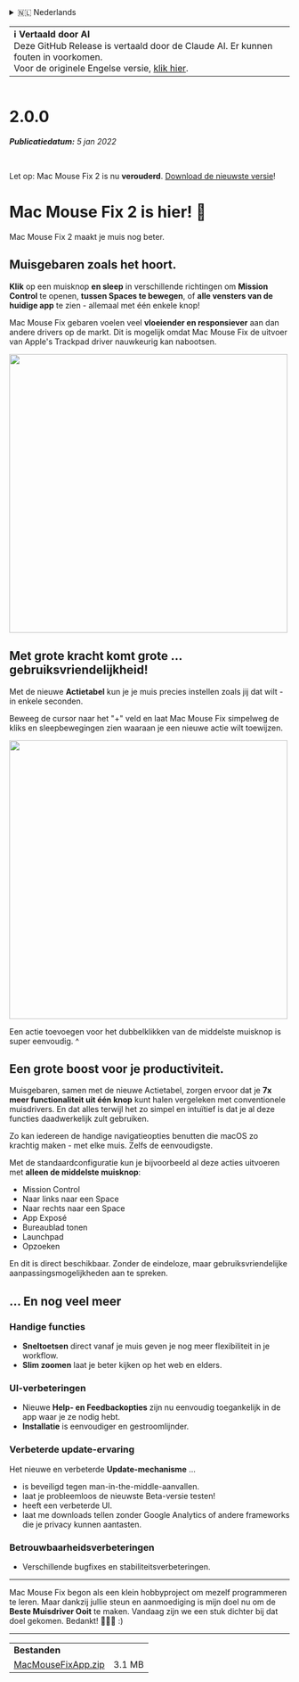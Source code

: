 <details>
<summary>🇳🇱 Nederlands</summary>

[🇬🇧 English (GitHub Release)](https://github.com/noah-nuebling/mac-mouse-fix/releases/tag/2.0.0)\
[🇦🇩 Català](https://redirect.macmousefix.com/?target=mmf-release&tag=2.0.0&locale=ca)\
[🇩🇪 Deutsch](https://redirect.macmousefix.com/?target=mmf-release&tag=2.0.0&locale=de)\
[🇪🇸 Español](https://redirect.macmousefix.com/?target=mmf-release&tag=2.0.0&locale=es)\
[🇫🇷 Français](https://redirect.macmousefix.com/?target=mmf-release&tag=2.0.0&locale=fr)\
[🇮🇩 Indonesia](https://redirect.macmousefix.com/?target=mmf-release&tag=2.0.0&locale=id)\
[🇮🇹 Italiano](https://redirect.macmousefix.com/?target=mmf-release&tag=2.0.0&locale=it)\
[🇭🇺 Magyar](https://redirect.macmousefix.com/?target=mmf-release&tag=2.0.0&locale=hu)\
**🇳🇱 Nederlands**\
[🇵🇱 Polski](https://redirect.macmousefix.com/?target=mmf-release&tag=2.0.0&locale=pl)\
[🇧🇷 Português (Brasil)](https://redirect.macmousefix.com/?target=mmf-release&tag=2.0.0&locale=pt-BR)\
[🇵🇹 Português (Portugal)](https://redirect.macmousefix.com/?target=mmf-release&tag=2.0.0&locale=pt-PT)\
[🇷🇴 Română](https://redirect.macmousefix.com/?target=mmf-release&tag=2.0.0&locale=ro)\
[🇸🇪 Svenska](https://redirect.macmousefix.com/?target=mmf-release&tag=2.0.0&locale=sv)\
[🇻🇳 Tiếng Việt](https://redirect.macmousefix.com/?target=mmf-release&tag=2.0.0&locale=vi)\
[🇹🇷 Türkçe](https://redirect.macmousefix.com/?target=mmf-release&tag=2.0.0&locale=tr)\
[🇨🇿 Čeština](https://redirect.macmousefix.com/?target=mmf-release&tag=2.0.0&locale=cs)\
[🇬🇷 Ελληνικά](https://redirect.macmousefix.com/?target=mmf-release&tag=2.0.0&locale=el)\
[🇷🇺 Русский](https://redirect.macmousefix.com/?target=mmf-release&tag=2.0.0&locale=ru)\
[🇺🇦 Українська](https://redirect.macmousefix.com/?target=mmf-release&tag=2.0.0&locale=uk)\
[🇮🇱 עברית](https://redirect.macmousefix.com/?target=mmf-release&tag=2.0.0&locale=he)\
[🇸🇦 العربية](https://redirect.macmousefix.com/?target=mmf-release&tag=2.0.0&locale=ar)\
[🇮🇳 हिन्दी](https://redirect.macmousefix.com/?target=mmf-release&tag=2.0.0&locale=hi)\
[🇹🇭 ไทย](https://redirect.macmousefix.com/?target=mmf-release&tag=2.0.0&locale=th)\
[🇨🇳 中文 (简体)](https://redirect.macmousefix.com/?target=mmf-release&tag=2.0.0&locale=zh-Hans)\
[🇨🇳 中文 (繁體)](https://redirect.macmousefix.com/?target=mmf-release&tag=2.0.0&locale=zh-Hant)\
[🇭🇰 中文（香港)](https://redirect.macmousefix.com/?target=mmf-release&tag=2.0.0&locale=zh-HK)\
[🇯🇵 日本語](https://redirect.macmousefix.com/?target=mmf-release&tag=2.0.0&locale=ja)\
[🇰🇷 한국어](https://redirect.macmousefix.com/?target=mmf-release&tag=2.0.0&locale=ko)\
[Help translate Mac Mouse Fix to different languages!](https://github.com/noah-nuebling/mac-mouse-fix/discussions/731)
</details>
<table align=><td>
<b>ℹ️ Vertaald door AI</b><br>
Deze GitHub Release is vertaald door de Claude AI. Er kunnen fouten in voorkomen.<br>
Voor de originele Engelse versie, <a href="https://github.com/noah-nuebling/mac-mouse-fix/releases/tag/2.0.0">klik hier</a>.
</td></table>

<table></table>

# 2.0.0
***Publicatiedatum:** 5 jan 2022*

<br>

Let op: Mac Mouse Fix 2 is nu **verouderd**. [Download de nieuwste versie](https://redirect.macmousefix.com/?target=mmf-releases-overview&locale=nl)!

# Mac Mouse Fix 2 is hier! 🎉

Mac Mouse Fix 2 maakt je muis nog beter.

## Muisgebaren zoals het hoort.

**Klik** op een muisknop **en sleep** in verschillende richtingen om **Mission Control** te openen, **tussen Spaces te bewegen**, of **alle vensters van de huidige app** te zien - allemaal met één enkele knop!

Mac Mouse Fix gebaren voelen veel **vloeiender en responsiever** aan dan andere drivers op de markt.
Dit is mogelijk omdat Mac Mouse Fix de uitvoer van Apple's Trackpad driver nauwkeurig kan nabootsen.

<img width=500px src="https://user-images.githubusercontent.com/40808343/149643011-cc3311f1-af5c-453a-8206-2c6496d73d61.gif">

## Met grote kracht komt grote ... gebruiksvriendelijkheid!

Met de nieuwe **Actietabel** kun je je muis precies instellen zoals jij dat wilt - in enkele seconden.

Beweeg de cursor naar het "+" veld en laat Mac Mouse Fix simpelweg de kliks en sleepbewegingen zien waaraan je een nieuwe actie wilt toewijzen.

<img width=500px src="https://user-images.githubusercontent.com/40808343/149642392-d0e25cf9-b49b-4398-b2e9-af2e810c8594.gif">

Een actie toevoegen voor het dubbelklikken van de middelste muisknop is super eenvoudig. ^

## Een grote boost voor je productiviteit.

Muisgebaren, samen met de nieuwe Actietabel, zorgen ervoor dat je **7x meer functionaliteit uit één knop** kunt halen vergeleken met conventionele muisdrivers. En dat alles terwijl het zo simpel en intuïtief is dat je al deze functies daadwerkelijk zult gebruiken.

Zo kan iedereen de handige navigatieopties benutten die macOS zo krachtig maken - met elke muis. Zelfs de eenvoudigste.

Met de standaardconfiguratie kun je bijvoorbeeld al deze acties uitvoeren met **alleen de middelste muisknop**:

- Mission Control
- Naar links naar een Space
- Naar rechts naar een Space
- App Exposé
- Bureaublad tonen
- Launchpad
- Opzoeken

En dit is direct beschikbaar. Zonder de eindeloze, maar gebruiksvriendelijke aanpassingsmogelijkheden aan te spreken.

## ... En nog veel meer

### Handige functies

- **Sneltoetsen** direct vanaf je muis geven je nog meer flexibiliteit in je workflow.
- **Slim zoomen** laat je beter kijken op het web en elders.

### UI-verbeteringen

- Nieuwe **Help- en Feedbackopties** zijn nu eenvoudig toegankelijk in de app waar je ze nodig hebt.
- **Installatie** is eenvoudiger en gestroomlijnder.

### Verbeterde update-ervaring

Het nieuwe en verbeterde **Update-mechanisme** ...

- is beveiligd tegen man-in-the-middle-aanvallen.
- laat je probleemloos de nieuwste Beta-versie testen!
- heeft een verbeterde UI.
- laat me downloads tellen zonder Google Analytics of andere frameworks die je privacy kunnen aantasten.

### Betrouwbaarheidsverbeteringen

- Verschillende bugfixes en stabiliteitsverbeteringen.

---

Mac Mouse Fix begon als een klein hobbyproject om mezelf programmeren te leren. Maar dankzij jullie steun en aanmoediging is mijn doel nu om de **Beste Muisdriver Ooit** te maken. Vandaag zijn we een stuk dichter bij dat doel gekomen. Bedankt! 🚀🚀🚀 :)

---

<table align="start">
<tr>
    <td colspan=2>
        <b>Bestanden</b>
    </td>
</tr>
<tr>
    <td><a href="https://github.com/noah-nuebling/mac-mouse-fix/releases/download/2.0.0/MacMouseFixApp.zip">MacMouseFixApp.zip</a></td>
    <td>3.1 MB</td>
</tr>
</table>